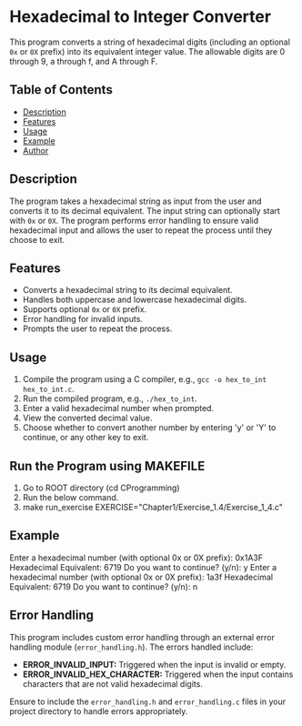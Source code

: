 # Hexadecimal to Integer Converter

This program converts a string of hexadecimal digits (including an optional `0x` or `0X` prefix) into its equivalent integer value. The allowable digits are 0 through 9, a through f, and A through F.

## Table of Contents
- [Description](#description)
- [Features](#features)
- [Usage](#usage)
- [Example](#example)
- [Author](#author)

## Description
The program takes a hexadecimal string as input from the user and converts it to its decimal equivalent. The input string can optionally start with `0x` or `0X`. The program performs error handling to ensure valid hexadecimal input and allows the user to repeat the process until they choose to exit.

## Features
- Converts a hexadecimal string to its decimal equivalent.
- Handles both uppercase and lowercase hexadecimal digits.
- Supports optional `0x` or `0X` prefix.
- Error handling for invalid inputs.
- Prompts the user to repeat the process.

## Usage
1. Compile the program using a C compiler, e.g., `gcc -o hex_to_int hex_to_int.c`.
2. Run the compiled program, e.g., `./hex_to_int`.
3. Enter a valid hexadecimal number when prompted.
4. View the converted decimal value.
5. Choose whether to convert another number by entering 'y' or 'Y' to continue, or any other key to exit.

## Run the Program using MAKEFILE
1. Go to ROOT directory (cd CProgramming)
2. Run the below command.
3. make run_exercise EXERCISE="Chapter1/Exercise_1.4/Exercise_1_4.c"

## Example
Enter a hexadecimal number (with optional 0x or 0X prefix): 0x1A3F
Hexadecimal Equivalent: 6719
Do you want to continue? (y/n): y
Enter a hexadecimal number (with optional 0x or 0X prefix): 1a3f
Hexadecimal Equivalent: 6719
Do you want to continue? (y/n): n

## Error Handling
This program includes custom error handling through an external error handling module (`error_handling.h`). The errors handled include:
- **ERROR_INVALID_INPUT:** Triggered when the input is invalid or empty.
- **ERROR_INVALID_HEX_CHARACTER:** Triggered when the input contains characters that are not valid hexadecimal digits.

Ensure to include the `error_handling.h` and `error_handling.c` files in your project directory to handle errors appropriately.

